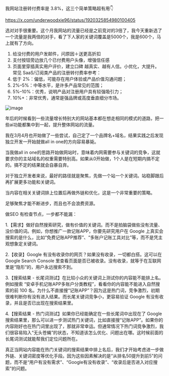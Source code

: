 我网站注册转付费率是 3.8%，这三个简单策略超有用👇 


https://x.com/underwoodxie96/status/1920325854980100405

选对对手很重要。这个月我网站的流量已经是之前竞对的3倍了，我今天重新选了一个流量是我两倍的对手，看了下人家的关键词覆盖是5000个，我是600个，马上就有了方向。

1. 给没付费的用户发邮件，问原因＋送更高折扣
2. 支付按钮旁边放几个已付费用户头像，增强信任感
3. 页面里穿插真实用户评价，建立口碑
越真实、越有人信。小优化，大提升。
常见 SaaS/订阅类产品的注册转付费率参考：
1. 低于 2%：偏低，可能存在用户体验或产品价值沟通问题；
2. 2%–5%：中等水平，是许多产品常见的范围；
3. 5%–10%：优秀，说明产品对注册用户具有较强吸引力；
4. 10%+：非常优秀，通常是强品牌或高度垂直细分市场。

![image](https://github.com/user-attachments/assets/dd96657c-e20b-4c78-871b-ca2fac460fa5)

年后的时候看到一些流量增长特别大的网站基本都在想走相同的模式的道路，把一些ai功能都集中到一起，提升整体网站的流量。

我在3月4月也开始做了一些尝试，自己定了一个品牌名+域名，结果实践之后发现独立开发一开始就做all in one的方向容易暴毙。

当我做all in one的思路开始做网站时，意味着内网需要参与关键词的竞争，这就要求你的主站域名的权重需要特别高。如果从0开始做，1个人是在短期内搞不定的。搞不定的结果就会自暴自弃。

对于独立开发者来说，最好的路径就是聚焦，先做一个站一个关键词。站稳脚跟后再扩展更多功能和关键词。


当内容在相关关键词排上位置后再做外链和优化，这是一个非常重要的策略。

足够聚焦才能不断进步，而且也不会浪费资源。

做SEO 有检查节点，一步都不能漏：

1.【需求】做好自然搜索研究，做有价值的关键词。而不是拍脑袋做些没有流量、没价值的词。例如，你想推广一款记账APP，你要先研究用户在 Google 上真实会搜索的是什么，比如“免费记账APP推荐”、“多账户记账工具对比”等，而不是凭主观想象定关键词。

2.【收录】Google 有没有收录你的网页？如果没有收录，一切都白搭。这可以在 Google Search Console 里查看页面是否已被收录。没有收录，就等于在互联网里是“隐形”的，用户永远搜索不到。

3.【搜索结果 - 长尾词测试】在比较小众的关键词上测试你的内容能不能排上名。例如搜索 “安卓手机记账APP多账户分类教程”，看看你的内容能不能进入自然搜索的前 100 名。为什么不直接搜“记账APP”？因为这是热门词，竞争激烈，初期很难判断你有没有进入结果。而长尾关键词竞争小，更容易验证 Google 有没有收录，并且是否已出现在搜索结果里。

4.【搜索结果 - 热门词测试】如果你已经能确定在一些长尾词中出现在了 Google 搜索结果里，那么可以进一步测试热门关键词，比如直接搜“记账APP”。如果你的内容刚好也在热门词里出现了，那就非常幸运。但通常情况下热门词竞争激烈，我们很容易陷入“无头苍蝇”的状态，不知道该怎么优化、问题出在哪。这时候前面的长尾词测试就能帮我们定位问题所在。

真正当网站内容能在热门关键词的搜索结果中排上名后，我们才开始考虑进一步做外链、关键词密度等优化手段。因为这些因素解决的是“从排名50提升到前5”的问题，而不是“用户有没有需求”、“Google有没有收录”、“收录后是否进入对应搜索”的问题。
